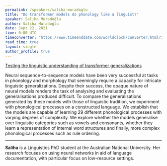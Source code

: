 ```yaml
---
permalink: /speakers/saliha-muradoglu
title: "Do transformer models do phonology like a linguist?"
speaker: Saliha Muradoǧlu
author: Saliha Muradoǧlu
date: Sept 22, 2021
time: 0:00 UTC
timeconverter: "https://www.timeanddate.com/worldclock/converter.html?iso=20210922T000000&p1=1440&p2=224&p3=179&p4=136&p5=676&p6=33&p7=152"
read_time: true
layout: single
author_profile: true
---
```


<a href="https://lolmythesis.com/" class="one-line">Testing the linguistic understanding of transformer generalizations</a>

Neural sequence-to-sequence models have been very successful at tasks in phonology and morphology that seemingly require a capacity for intricate linguistic generalizations. Despite their success, the opaque nature of neural models renders the task of analysing and evaluating the generalisations produced difficult. To compare the generalisations generated by these models with those of linguistic tradition, we experiment with phonological processes on a constructed language. We establish that the models are capable of learning 29 different phonological processes with varying degrees of complexity. We explore whether the models generalise over linguistic categories such as vowels and consonants, whether they learn a representation of internal word structures and finally, more complex phonological processes such as rule ordering.

<hr>

**Saliha** is a Linguistics PhD student at the Australian National University. Her research focuses on using neural networks in aid of language documentation, with particular focus on low-resource settings.
